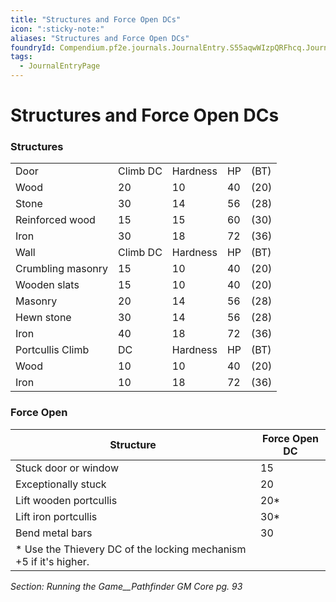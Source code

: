 ```yaml
---
title: "Structures and Force Open DCs"
icon: ":sticky-note:"
aliases: "Structures and Force Open DCs"
foundryId: Compendium.pf2e.journals.JournalEntry.S55aqwWIzpQRFhcq.JournalEntryPage.HM9LqMsbqeRGhKo5
tags:
  - JournalEntryPage
---
```


# Structures and Force Open DCs
### Structures

  

|     |     |     |     |     |
| --- | --- | --- | --- | --- |
| Door | Climb DC | Hardness | HP | (BT) |
| Wood | 20 | 10 | 40 | (20) |
| Stone | 30 | 14 | 56 | (28) |
| Reinforced wood | 15 | 15 | 60 | (30) |
| Iron | 30 | 18 | 72 | (36) |
| Wall | Climb DC | Hardness | HP | (BT) |
| Crumbling masonry | 15 | 10 | 40 | (20) |
| Wooden slats | 15 | 10 | 40 | (20) |
| Masonry | 20 | 14 | 56 | (28) |
| Hewn stone | 30 | 14 | 56 | (28) |
| Iron | 40 | 18 | 72 | (36) |
| Portcullis Climb | DC | Hardness | HP | (BT) |
| Wood | 10 | 10 | 40 | (20) |
| Iron | 10 | 18 | 72 | (36) |

### Force Open

  

| Structure | Force Open DC |
| --- | --- |
| Stuck door or window | 15 |
| Exceptionally stuck | 20 |
| Lift wooden portcullis | 20\* |
| Lift iron portcullis | 30\* |
| Bend metal bars | 30 |
| \* Use the Thievery DC of the locking mechanism +5 if it's higher. |  |

_Section: Running the Game__Pathfinder GM Core pg. 93_